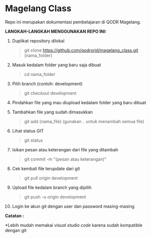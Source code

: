 # Magelang Class
 
Repo ini merupakan dokumentasi pembelajaran di QODR Magelang.
 
 
**LANGKAH-LANGKAH MENGGUNAKAN REPO INI:**

1. Duplikat repository dilokal
   > git clone https://github.com/qodrorid/magelang_class.git (nama_folder)

2. Masuk kedalam folder yang baru saja dibuat
   > cd nama_folder

3. Pilih branch (contoh: development)
   > git checkout development

4. Pindahkan file yang mau diupload kedalam folder yang baru dibuat

5. Tambahkan file yang sudah dimasukkan
   > git add (nama_file) (gunakan `.` untuk menambah semua file)

6. Lihat status GIT
   > git status

7. Isikan pesan atau keterangan dari file yang ditambah
   > git commit -m "(pesan atau keterangan)"

8. Cek kembali file terupdate dari git
   > git pull origin development

9. Upload file kedalam branch yang dipilih
    > git push -u origin development

10. Login ke akun git dengan user dan password masing-masing


**Catatan :**

*Lebih mudah memakai _visual studio code_ karena sudah kompatible dengan git
